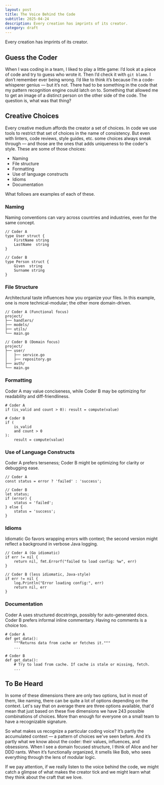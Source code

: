```yaml
---
layout: post
title: The Voice Behind the Code
subtitle: 2025-04-24
description: Every creation has imprints of its creator.
category: draft
---
```


Every creation has imprints of its creator.

## Guess the Coder

When I was coding in a team, I liked to play a little game: I’d look at a piece of code and try to guess who wrote it. Then I’d check it with `git blame`. I don’t remember ever being wrong. I’d like to think it’s because I’m a code-whisperer genius — but it’s not. There had to be something in the code that my pattern recognition engine could latch on to. Something that allowed me to get an image of a distinct person on the other side of the code. The question is, what was that thing?

## Creative Choices

Every creative medium affords the creator a set of choices. In code we use tools to restrict that set of choices in the name of consistency. But even with linters, code reviews, style guides, etc. some choices always sneak through — and those are the ones that adds uniqueness to the coder's style. These are some of those choices:
- Naming
- File structure
- Formatting
- Use of language constructs
- Idioms
- Documentation

What follows are examples of each of these.
### Naming

Naming conventions can vary across countries and industries, even for the same concept.

```
// Coder A
type User struct {
    FirstName string
    LastName  string
}

// Coder B
type Person struct {
    Given  string
    Surname string
}
```

### File Structure

Architectural taste influences how you organize your files. In this example, one is more technical-modular; the other more domain-driven.

```
// Coder A (Functional focus)
project/
├── handlers/
├── models/
├── utils/
└── main.go

// Coder B (Domain focus)
project/
├── user/
│   ├── service.go
│   ├── repository.go
├── auth/
└── main.go
```

### Formatting

Coder A may value conciseness, while Coder B may be optimizing for readability and diff-friendliness.

```
# Coder A
if (is_valid and count > 0): result = compute(value)

# Coder B
if (
    is_valid
    and count > 0
):
    result = compute(value)
```

### Use of Language Constructs

Coder A prefers terseness; Coder B might be optimizing for clarity or debugging ease.

```
// Coder A
const status = error ? 'failed' : 'success';

// Coder B
let status;
if (error) {
    status = 'failed';
} else {
    status = 'success';
}
```

### Idioms

Idiomatic Go favors wrapping errors with context; the second version might reflect a background in verbose Java logging.

```
// Coder A (Go idiomatic)
if err != nil {
    return nil, fmt.Errorf("failed to load config: %w", err)
}

// Coder B (less idiomatic, Java-style)
if err != nil {
    log.Println("Error loading config:", err)
    return nil, err
}
```

### Documentation

Coder A uses structured docstrings, possibly for auto-generated docs. Coder B prefers informal inline commentary. Having no comments is a choice too.

```
# Coder A
def get_data():
    """Returns data from cache or fetches it."""
    ...

# Coder B
def get_data():
    # Try to load from cache. If cache is stale or missing, fetch.
    ...

```

## To Be Heard

In some of these dimensions there are only two options, but in most of them, like naming, there can be quite a lot of options depending on the context. Let's say that on average there are three options available, that'd mean that just based on these five dimensions we have 243 possible combinations of choices. More than enough for everyone on a small team to have a recognizable signature.

So what makes us recognize a particular coding voice? It’s partly the accumulated context — a pattern of choices we've seen before. And it’s partly what we know about the coder: their values, influences, and obsessions. When I see a domain focused structure, I think of Alice and her DDD rants. When it’s functionally organized, it smells like Bob, who sees everything through the lens of modular logic.

If we pay attention, if we really listen to the voice behind the code, we might catch a glimpse of what makes the creator tick and we might learn what they think about the craft that we love. 
